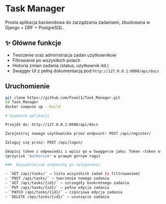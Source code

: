 # Task Manager

Prosta aplikacja backendowa do zarządzania zadaniami, zbudowana w Django + DRF + PostgreSQL.

## ✨ Główne funkcje

- Tworzenie oraz administracja zadan uzytkownikow
- Filtrowanie po wszystkich polach
- Historia zmian zadania (status, użytkownik itd.)
- Swagger UI z pełną dokumentacją pod `http://127.0.0.1:8000/api/docs`

## Uruchomienie

```bash
git clone https://github.com/Foool1/Task_Manager.git
cd Task_Manager
docker compose up --build

# Uzywanie aplikacji

Przejdź do: http://127.0.0.1:8000/api/docs

Zarejestruj nowego użytkownika przez endpoint: POST /api/register/

Zaloguj się przez: POST /api/login/

Skopiuj token z odpowiedzi i wpisz go w Swaggerze jako: Token <token otrzymany po zalogowaniu>
(przycisk "Authorize" w prawym górnym rogu)

###  Najważniejsze endpointy po zalogowaniu

- `GET /api/tasks/` – lista wszystkich zadań (z filtrowaniem)
- `POST /api/tasks/` – tworzenie nowego zadania
- `GET /api/tasks/{id}/` – szczegóły konkretnego zadania
- `PUT /api/tasks/{id}/` – pełna edycja zadania
- `PATCH /api/tasks/{id}/` – częściowa edycja zadania
- `DELETE /api/tasks/{id}/` – usunięcie zadania
